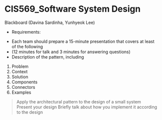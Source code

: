 # CIS569_Software System Design


Blackboard (Davina Sardinha, Yunhyeok Lee)

+ Requirements:
 - Each team should prepare a 15-minute presentation that covers at least of the     following
 - (12 minutes for talk and 3 minutes for answering questions)
 - Description of the pattern, including
1. Problem
2. Context
3. Solution
4. Components
5. Connectors
6. Examples
 > Apply the architectural pattern to the design of a small system
>  Present your design
> Briefly talk about how you implement it according to the design